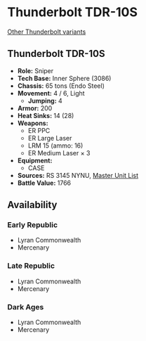 # Thunderbolt TDR-10S

[Other Thunderbolt variants](../thunderbolt.md)

## Thunderbolt TDR-10S
- **Role:** Sniper
- **Tech Base:** Inner Sphere (3086)
- **Chassis:** 65 tons (Endo Steel)
- **Movement:** 4 / 6, Light
  - **Jumping:** 4
- **Armor:** 200
- **Heat Sinks:** 14 (28)
- **Weapons:**
  - ER PPC
  - ER Large Laser
  - LRM 15 (ammo: 16)
  - ER Medium Laser × 3
- **Equipment:**
  - CASE
- **Sources:** RS 3145 NYNU, [Master Unit List](http://masterunitlist.info/Unit/Details/6877/thunderbolt-tdr-10s)
- **Battle Value:** 1766

## Availability

### Early Republic
- Lyran Commonwealth
- Mercenary

### Late Republic
- Lyran Commonwealth
- Mercenary

### Dark Ages
- Lyran Commonwealth
- Mercenary

